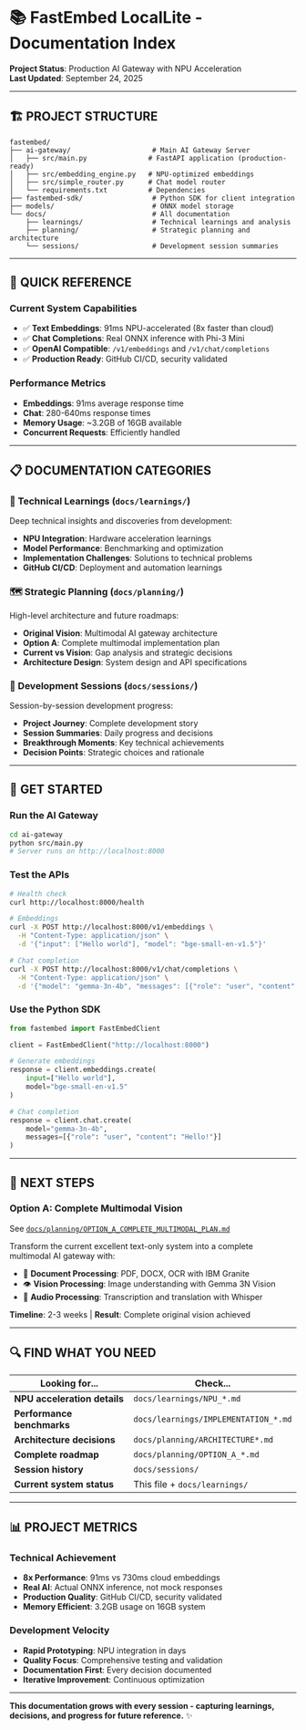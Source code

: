 # 📚 FastEmbed LocalLite - Documentation Index

**Project Status**: Production AI Gateway with NPU Acceleration  
**Last Updated**: September 24, 2025

---

## 🏗️ **PROJECT STRUCTURE**

```
fastembed/
├── ai-gateway/                    # Main AI Gateway Server
│   ├── src/main.py               # FastAPI application (production-ready)
│   ├── src/embedding_engine.py   # NPU-optimized embeddings
│   ├── src/simple_router.py      # Chat model router
│   └── requirements.txt          # Dependencies
├── fastembed-sdk/                 # Python SDK for client integration
├── models/                        # ONNX model storage
└── docs/                          # All documentation
    ├── learnings/                 # Technical learnings and analysis
    ├── planning/                  # Strategic planning and architecture
    └── sessions/                  # Development session summaries
```

---

## 🎯 **QUICK REFERENCE**

### **Current System Capabilities**
- ✅ **Text Embeddings**: 91ms NPU-accelerated (8x faster than cloud)
- ✅ **Chat Completions**: Real ONNX inference with Phi-3 Mini
- ✅ **OpenAI Compatible**: `/v1/embeddings` and `/v1/chat/completions`
- ✅ **Production Ready**: GitHub CI/CD, security validated

### **Performance Metrics**
- **Embeddings**: 91ms average response time
- **Chat**: 280-640ms response times  
- **Memory Usage**: ~3.2GB of 16GB available
- **Concurrent Requests**: Efficiently handled

---

## 📋 **DOCUMENTATION CATEGORIES**

### **🔬 Technical Learnings** (`docs/learnings/`)
Deep technical insights and discoveries from development:

- **NPU Integration**: Hardware acceleration learnings
- **Model Performance**: Benchmarking and optimization
- **Implementation Challenges**: Solutions to technical problems
- **GitHub CI/CD**: Deployment and automation learnings

### **🗺️ Strategic Planning** (`docs/planning/`)
High-level architecture and future roadmaps:

- **Original Vision**: Multimodal AI gateway architecture
- **Option A**: Complete multimodal implementation plan
- **Current vs Vision**: Gap analysis and strategic decisions
- **Architecture Design**: System design and API specifications

### **📅 Development Sessions** (`docs/sessions/`)
Session-by-session development progress:

- **Project Journey**: Complete development story
- **Session Summaries**: Daily progress and decisions
- **Breakthrough Moments**: Key technical achievements
- **Decision Points**: Strategic choices and rationale

---

## 🚀 **GET STARTED**

### **Run the AI Gateway**
```bash
cd ai-gateway
python src/main.py
# Server runs on http://localhost:8000
```

### **Test the APIs**
```bash
# Health check
curl http://localhost:8000/health

# Embeddings
curl -X POST http://localhost:8000/v1/embeddings \
  -H "Content-Type: application/json" \
  -d '{"input": ["Hello world"], "model": "bge-small-en-v1.5"}'

# Chat completion
curl -X POST http://localhost:8000/v1/chat/completions \
  -H "Content-Type: application/json" \
  -d '{"model": "gemma-3n-4b", "messages": [{"role": "user", "content": "Hello!"}]}'
```

### **Use the Python SDK**
```python
from fastembed import FastEmbedClient

client = FastEmbedClient("http://localhost:8000")

# Generate embeddings
response = client.embeddings.create(
    input=["Hello world"],
    model="bge-small-en-v1.5"
)

# Chat completion
response = client.chat.create(
    model="gemma-3n-4b",
    messages=[{"role": "user", "content": "Hello!"}]
)
```

---

## 🎯 **NEXT STEPS**

### **Option A: Complete Multimodal Vision**
See [`docs/planning/OPTION_A_COMPLETE_MULTIMODAL_PLAN.md`](./planning/OPTION_A_COMPLETE_MULTIMODAL_PLAN.md)

Transform the current excellent text-only system into a complete multimodal AI gateway with:
- 📄 **Document Processing**: PDF, DOCX, OCR with IBM Granite
- 👁️ **Vision Processing**: Image understanding with Gemma 3N Vision
- 🎵 **Audio Processing**: Transcription and translation with Whisper

**Timeline**: 2-3 weeks | **Result**: Complete original vision achieved

---

## 🔍 **FIND WHAT YOU NEED**

| Looking for... | Check... |
|---|---|
| **NPU acceleration details** | `docs/learnings/NPU_*.md` |
| **Performance benchmarks** | `docs/learnings/IMPLEMENTATION_*.md` |
| **Architecture decisions** | `docs/planning/ARCHITECTURE*.md` |
| **Complete roadmap** | `docs/planning/OPTION_A_*.md` |
| **Session history** | `docs/sessions/` |
| **Current system status** | This file + `docs/learnings/` |

---

## 📊 **PROJECT METRICS**

### **Technical Achievement**
- **8x Performance**: 91ms vs 730ms cloud embeddings
- **Real AI**: Actual ONNX inference, not mock responses
- **Production Quality**: GitHub CI/CD, security validated
- **Memory Efficient**: 3.2GB usage on 16GB system

### **Development Velocity**
- **Rapid Prototyping**: NPU integration in days
- **Quality Focus**: Comprehensive testing and validation
- **Documentation First**: Every decision documented
- **Iterative Improvement**: Continuous optimization

---

**This documentation grows with every session - capturing learnings, decisions, and progress for future reference.** ✨